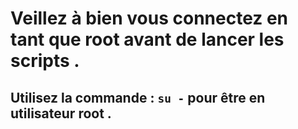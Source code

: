 # Veillez à bien vous connectez en tant que root avant de lancer les scripts .
## Utilisez la commande : ``` su - ``` pour être en utilisateur root .

